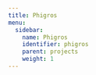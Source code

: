 ```yaml
---
title: Phigros
menu:
  sidebar:
    name: Phigros
    identifier: phigros
    parent: projects
    weight: 1
---
```

